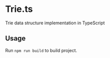 # Trie.ts

Trie data structure implementation in TypeScript

## Usage

Run `npm run build` to build project.